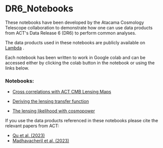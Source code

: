 # DR6_Notebooks
These notebooks have been developed by the Atacama Cosmology Telescope collaboration to demonstrate how one can use data products from ACT's Data Release 6 (DR6) to perform common analyses.

The data products used in these notebooks are publicly available on [Lambda](https://lambda.gsfc.nasa.gov/product/act/actadv_prod_table.html) . 

Each notebook has been written to work in Google colab and can be accessed either by clicking the colab button in the notebook or using the links below.

### Notebooks:

- [Cross correlations with ACT CMB Lensing Maps]()

- [Deriving the lensing transfer function]()

- [The lensing likelihood with cosmopower]()


If you use the data products referenced in these notebooks please cite the relevant papers from ACT:
- [Qu et al. (2023)](https://arxiv.org/abs/2304.05202)
- [Madhavacheril et al. (2023)](https://arxiv.org/abs/2304.05203)

  


